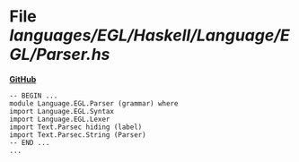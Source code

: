 # File _languages/EGL/Haskell/Language/EGL/Parser.hs_
**[GitHub](https://github.com/softlang/yas/blob/master/languages/EGL/Haskell/Language/EGL/Parser.hs)**
```
-- BEGIN ...
module Language.EGL.Parser (grammar) where
import Language.EGL.Syntax
import Language.EGL.Lexer
import Text.Parsec hiding (label)
import Text.Parsec.String (Parser)
-- END ...
...
```
